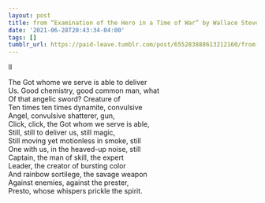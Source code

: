 ```yaml
---
layout: post
title: from “Examination of the Hero in a Time of War” by Wallace Stevens
date: '2021-06-28T20:43:34-04:00'
tags: []
tumblr_url: https://paid-leave.tumblr.com/post/655283888613212160/from-examination-of-the-hero-in-a-time-of-war-by
---
```

II

The Got whome we serve is able to deliver  
Us. Good chemistry, good common man, what  
Of that angelic sword? Creature of&nbsp;  
Ten times ten times dynamite, convulsive  
Angel, convulsive shatterer, gun,  
Click, click, the Got whom we serve is able,  
Still, still to deliver us, still magic,  
Still moving yet motionless in smoke, still  
One with us, in the heaved-up noise, still&nbsp;  
Captain, the man of skill, the expert  
Leader, the creator of bursting color  
And rainbow sortilege, the savage weapon&nbsp;  
Against enemies, against the prester,  
Presto, whose whispers prickle the spirit.

